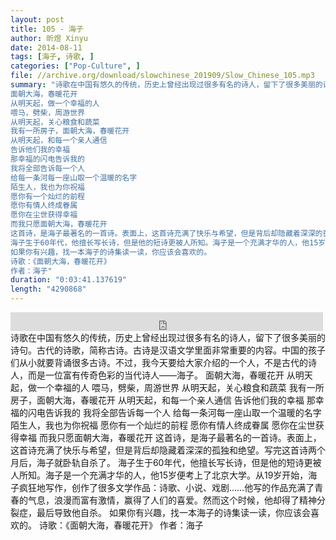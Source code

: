 ```yaml
---
layout: post
title: 105 - 海子
author: 昕煜 Xinyu
date: 2014-08-11
tags: [海子, 诗歌, ]
categories: ["Pop-Culture", ]
file: //archive.org/download/slowchinese_201909/Slow_Chinese_105.mp3
summary: "诗歌在中国有悠久的传统，历史上曾经出现过很多有名的诗人，留下了很多美丽的诗句。古代的诗歌，简称古诗。古诗是汉语文学里面非常重要的内容。中国的孩子们从小就要背诵很多古诗。不过，我今天要给大家介绍的一个人，不是古代的诗人，而是一位富有传奇色彩的当代诗人——海子。  
面朝大海，春暖花开  
从明天起，做一个幸福的人
喂马，劈柴，周游世界
从明天起，关心粮食和蔬菜
我有一所房子，面朝大海，春暖花开  
从明天起，和每一个亲人通信
告诉他们我的幸福
那幸福的闪电告诉我的
我将全部告诉每一个人  
给每一条河每一座山取一个温暖的名字
陌生人，我也为你祝福
愿你有一个灿烂的前程
愿你有情人终成眷属
愿你在尘世获得幸福
而我只愿面朝大海，春暖花开  
这首诗，是海子最著名的一首诗。表面上，这首诗充满了快乐与希望，但是背后却隐藏着深深的孤独和绝望。写完这首诗两个月后，海子就卧轨自杀了。  
海子生于60年代，他擅长写长诗，但是他的短诗更被人所知。海子是一个充满才华的人，他15岁便考上了北京大学。从19岁开始，海子疯狂地写作，创作了很多文学作品：诗歌、小说、戏剧……他写的作品充满了青春的气息，浪漫而富有激情，赢得了人们的喜爱。然而这个时候，他却得了精神分裂症，最后导致他自杀。  
如果你有兴趣，找一本海子的诗集读一读，你应该会喜欢的。  
诗歌：《面朝大海，春暖花开》
作者：海子"
duration: "0:03:41.137619"
length: "4290868"
---
```


<iframe src="https://archive.org/embed/slowchinese_201909/Slow_Chinese_105.mp3" width="500" height="30" frameborder="0" webkitallowfullscreen="true" mozallowfullscreen="true" allowfullscreen></iframe>
诗歌在中国有悠久的传统，历史上曾经出现过很多有名的诗人，留下了很多美丽的诗句。古代的诗歌，简称古诗。古诗是汉语文学里面非常重要的内容。中国的孩子们从小就要背诵很多古诗。不过，我今天要给大家介绍的一个人，不是古代的诗人，而是一位富有传奇色彩的当代诗人——海子。  
面朝大海，春暖花开  
从明天起，做一个幸福的人
喂马，劈柴，周游世界
从明天起，关心粮食和蔬菜
我有一所房子，面朝大海，春暖花开  
从明天起，和每一个亲人通信
告诉他们我的幸福
那幸福的闪电告诉我的
我将全部告诉每一个人  
给每一条河每一座山取一个温暖的名字
陌生人，我也为你祝福
愿你有一个灿烂的前程
愿你有情人终成眷属
愿你在尘世获得幸福
而我只愿面朝大海，春暖花开  
这首诗，是海子最著名的一首诗。表面上，这首诗充满了快乐与希望，但是背后却隐藏着深深的孤独和绝望。写完这首诗两个月后，海子就卧轨自杀了。  
海子生于60年代，他擅长写长诗，但是他的短诗更被人所知。海子是一个充满才华的人，他15岁便考上了北京大学。从19岁开始，海子疯狂地写作，创作了很多文学作品：诗歌、小说、戏剧……他写的作品充满了青春的气息，浪漫而富有激情，赢得了人们的喜爱。然而这个时候，他却得了精神分裂症，最后导致他自杀。  
如果你有兴趣，找一本海子的诗集读一读，你应该会喜欢的。  
诗歌：《面朝大海，春暖花开》
作者：海子